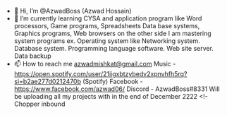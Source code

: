 - 👋 Hi, I’m @AzwadBoss (Azwad Hossain)
- 🌱 I’m currently learning CYSA and application program like Word processors, Game programs, Spreadsheets Data base systems, Graphics programs, Web browsers on the other side I am mastering system programs ex. Operating system like Networking system. Database system. Programming language software. Web site server. Data backup
- 📫 How to reach me azwadmishkat@gmail.com
Music - https://open.spotify.com/user/21iigxbtzybedv2xpnvhfh5rq?si=b2ae277d0212470b (Spotify)
Facebook - https://www.facebook.com/azwad06/
Discord - AzwadBoss#8331
Will be uploading all my projects with in the end of December 2222
<!- Chopper inbound

